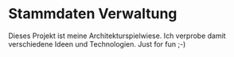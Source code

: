Stammdaten Verwaltung
========

Dieses Projekt ist meine Architekturspielwiese. Ich verprobe damit verschiedene Ideen und Technologien. Just for fun ;-)
